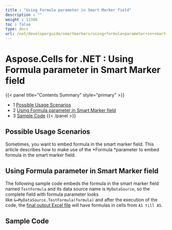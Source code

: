 ```yaml
---
title : "Using Formula parameter in Smart Marker field" 
description : "" 
weight : 12308 
toc : false
type: docs
url: /net/developerguide/smartmarkers/using+formula+parameter+in+smart+marker+field/
---
```


# Aspose.Cells for .NET : Using Formula parameter in Smart Marker field


{{< panel title="Contents Summary" style="primary" >}}
*   1 [Possible Usage Scenarios](#possible-usage-scenarios)
*   2 [Using Formula parameter in Smart Marker field](#using-formula-parameter-in-smart-marker-field)
*   3 [Sample Code](#sample-code)
{{< /panel >}}
 

## Possible Usage Scenarios

Sometimes, you want to embed formula in the smart marker field. This article describes how to make use of the *Formula *parameter to embed formula in the smart marker field.

## Using Formula parameter in Smart Marker field

The following sample code embeds the formula in the smart marker field named `TestFormula` and its data source name is `MyDataSource`, so the complete field with formula parameter looks like `&=MyDataSource.TestFormula(formula)` and after the execution of the code, the [final output Excel file](https://docs2.aspose.com/cells/net/attachments/45908729/46465047.xlsx) will have formulas in cells from `A1 till A5`.

## Sample Code

